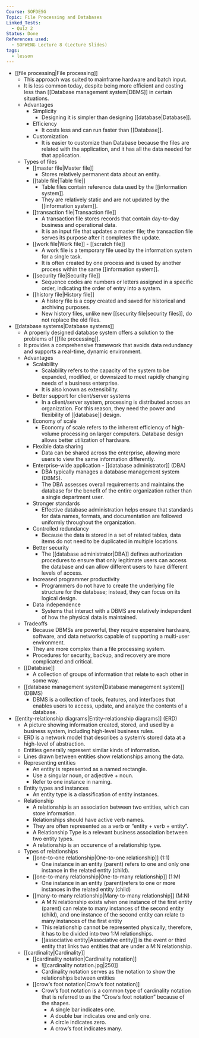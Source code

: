 ```yaml
---
Course: SOFDESG
Topic: File Processing and Databases
Linked_Tests:
  - Quiz 2
Status: Done
References used:
  - SOFWENG Lecture 8 (Lecture Slides)
tags:
  - lesson
---
```


- [[file processing|File processing]]
	- This approach was suited to mainframe hardware and batch input.
	- It is less common today, despite being more efficient and costing less than [[Database management system|DBMS]] in certain situations.
	- Advantages
		- Simplicity
			- Designing it is simpler than designing [[database|Database]].
		- Efficiency
			- It costs less and can run faster than [[Database]].
		- Customization
			- It is easier to customize than Database because the files are related with the application, and it has all the data needed for that application.
	- Types of files
		- [[master file|Master file]]
			- Stores relatively permanent data about an entity.
		- [[table file|Table file]]
			- Table files contain reference data used by the [[information system]].
			- They are relatively static and are not updated by the [[information system]].
		- [[transaction file|Transaction file]]
			- A transaction file stores records that contain day-to-day business and operational data.
			- It is an input file that updates a master file; the transaction file serves its purpose after it completes the update.
		- [[work file|Work file]] - [[scratch file]]
			- A work file is a temporary file used by the information system for a single task.
			- It is often created by one process and is used by another process within the same [[information system]].
		- [[security file|Security file]]
			- Sequence codes are numbers or letters assigned in a specific order, indicating the order of entry into a system.
		- [[history file|History file]]
			- A history file is a copy created and saved for historical and archiving purposes.
			- New history files, unlike new [[security file|security files]], do not replace the old files.
- [[database systems|Database systems]]
	- A properly designed database system offers a solution to the problems of [[file processing]].
	- It provides a comprehensive framework that avoids data redundancy and supports a real-time, dynamic environment.
	- Advantages
		- Scalability
			- Scalability refers to the capacity of the system to be expanded, modified, or downsized to meet rapidly changing needs of a business enterprise.
			- It is also known as extensibility.
		- Better support for client/server systems
			- In a client/server system, processing is distributed across an organization. For this reason, they need the power and flexibility of [[database]] design.
		- Economy of scale
			- Economy of scale refers to the inherent efficiency of high-volume processing on larger computers. Database design allows better utilization of hardware.
		- Flexible data sharing
			- Data can be shared across the enterprise, allowing more users to view the same information differently.
		- Enterprise-wide application - [[database administrator]] (DBA)
			- DBA typically manages a database management system (DBMS).
			- The DBA assesses overall requirements and maintains the database for the benefit of the entire organization rather than a single department user.
		- Stronger standards
			- Effective database administration helps ensure that standards for data names, formats, and documentation are followed uniformly throughout the organization.
		- Controlled redundancy
			- Because the data is stored in a set of related tables, data items do not need to be duplicated in multiple locations.
		- Better security
			- The [[database administrator|DBA]] defines authorization procedures to ensure that only legitimate users can access the database and can allow different users to have different levels of access.
		- Increased programmer productivity
			- Programmers do not have to create the underlying file structure for the database; instead, they can focus on its logical design.
		- Data independence
			- Systems that interact with a DBMS are relatively independent of how the physical data is maintained.
	- Tradeoffs
		- Because DBMSs are powerful, they require expensive hardware, software, and data networks capable of supporting a multi-user environment.
		- They are more complex than a file processing system.
		- Procedures for security, backup, and recovery are more complicated and critical.
	- [[Database]]
		- A collection of groups of information that relate to each other in some way.
	- [[database management system|Database management system]] (DBMS)
		- DBMS is a collection of tools, features, and interfaces that enables users to access, update, and analyze the contents of a database.
- [[entity-relationship diagrams|Entity-relationship diagrams]] (ERD)
	- A picture showing information created, stored, and used by a business system, including high-level business rules.
	- ERD is a network model that describes a system’s stored data at a high-level of abstraction.
	- Entities generally represent similar kinds of information.
	- Lines drawn between entities show relationships among the data.
	- Representing entities
		- An entity is represented as a named rectangle.
		- Use a singular noun, or adjective + noun.
		- Refer to one instance in naming.
	- Entity types and instances
		- An entity type is a classification of entity instances.
	- Relationship
		- A relationship is an association between two entities, which can store information.
		- Relationships should have active verb names.
		- They are often represented as a verb or “entity + verb + entity”.
		- A Relationship Type is a relevant business association between two entity types.
		- A relationship is an occurence of a relationship type.
	- Types of relationships
		- [[one-to-one relationship|One-to-one relationship]] (1:1)
			- One instance in an entity (parent) refers to one and only one instance in the related entity (child).
		- [[one-to-many relationship|One-to-many relationship]] (1:M)
			- One instance in an entity (parent)refers to one or more instances in the related entity (child)
		- [[many-to-many relationship|Many-to-many relationship]] (M:N)
			- A M:N relationship exists when one instance of the first entity (parent) can relate to many instances of the second entity (child), and one instance of the second entity can relate to many instances of the first entity
			- This relationship cannot be represented physically; therefore, it has to be divided into two 1:M relationships.
			- [[associative entity|Associative entity]] is the event or third entity that links two entities that are under a M:N relationship.
	- [[cardinality|Cardinality]]
		- [[cardinality notation|Cardinality notation]]
			- ![[cardinality notation.jpg|250]]
			- Cardinality notation serves as the notation to show the relationships between entities
		- [[crow’s foot notation|Crow’s foot notation]]
			- Crow’s foot notation is a common type of cardinality notation that is referred to as the “Crow’s foot notation” because of the shapes.
				- A single bar indicates one.
				- A double bar indicates one and only one.
				- A circle indicates zero.
				- A crow’s foot indicates many.